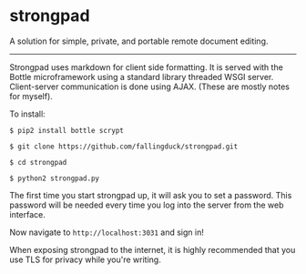 # strongpad

A solution for simple, private, and portable remote document editing.

---

Strongpad uses markdown for client side formatting. It is served with the Bottle microframework using a standard library threaded WSGI server. Client-server communication is done using AJAX. (These are mostly notes for myself).

To install:

```
$ pip2 install bottle scrypt

$ git clone https://github.com/fallingduck/strongpad.git

$ cd strongpad

$ python2 strongpad.py
```

The first time you start strongpad up, it will ask you to set a password. This password will be needed every time you log into the server from the web interface.

Now navigate to `http://localhost:3031` and sign in!

When exposing strongpad to the internet, it is highly recommended that you use TLS for privacy while you're writing.
